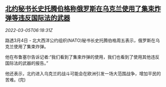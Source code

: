 <!--1646461863000-->
[北约秘书长史托腾伯格称俄罗斯在乌克兰使用了集束炸弹等违反国际法的武器](https://cn.reuters.com/article/nato-secretary-russia-cluster-bombs-0305-idCNKBS2L206N)
------

<div><i>2022-03-05T06:18:31Z</i></div><p>路透3月4日 - 北大西洋公约组织(NATO)秘书长史托腾伯格周五表示，俄罗斯在乌克兰使用了集束炸弹。</p><p>他在布鲁塞尔告诉记者:“我们看到了集束炸弹的使用，我们也看到了使用其他违反国际法的武器的报告。”</p><p>他还表示，北约进入乌克兰的战斗可能会在欧洲引发一场大范围战争，增加平民的苦难。(完)</p>
